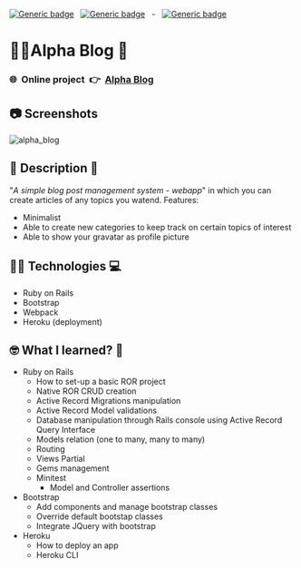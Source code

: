 [![Generic badge](https://img.shields.io/badge/Ruby-v3.0.2-blue.svg)](https://shields.io/)&nbsp;&nbsp;&nbsp;[![Generic badge](https://img.shields.io/badge/Rails-v6.1.4-blue.svg)](https://shields.io/)&nbsp;&nbsp; - &nbsp;&nbsp;[![Generic badge](https://img.shields.io/badge/Website-UP-green.svg)](https://shields.io/)

# 🦸🏻‍Alpha Blog 📔

### 🌐 &nbsp;Online project&nbsp; 👉️&nbsp;&nbsp;[Alpha Blog](http://jarf-alpha-blog-rails-6.herokuapp.com/)

## 📷 Screenshots
![alpha_blog](https://user-images.githubusercontent.com/13999498/197322096-bbda2812-ee13-4cff-8de3-a9c18f9a5084.gif)


## 📝 Description 📖
"_A simple blog post management system - webapp_" in which you can create articles of any topics you watend.
Features:
- Minimalist
- Able to create new categories to keep track on certain topics of interest
- Able to show your gravatar as profile picture

## 👨‍💻 Technologies 💻️
- Ruby on Rails 
- Bootstrap
- Webpack
- Heroku (deployment)

## 🤓 What I learned? 🧠
- Ruby on Rails
  - How to set-up a basic ROR project
  - Native ROR CRUD creation
  - Active Record Migrations manipulation
  - Active Record Model validations
  - Database manipulation through Rails console using Active Record Query Interface
  - Models relation (one to many, many to many)
  - Routing
  - Views Partial
  - Gems management
  - Minitest
    - Model and Controller assertions
- Bootstrap
  - Add components and manage bootstrap classes
  - Override default bootstap classes
  - Integrate JQuery with bootstrap
- Heroku
  - How to deploy an app
  - Heroku CLI
